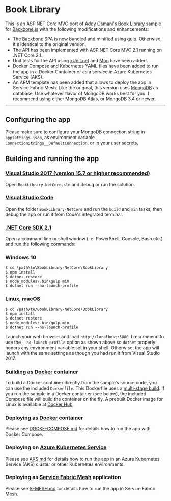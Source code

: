 # Book Library
This is an ASP.NET Core MVC port of [Addy Osmani's Book Library sample](https://github.com/addyosmani/backbone-fundamentals/tree/gh-pages/practicals/exercise-2)
for [Backbone.js](http://backbonejs.org/) with the following modifications and enhancements:
- The Backbone SPA is now bundled and minified using [gulp](http://gulpjs.com/). Otherwise, it's identical to the original version.
- The API has been implemented with ASP.NET Core MVC 2.1 running on .NET Core 2.1. 
- Unit tests for the API using [xUnit.net](https://github.com/xunit/xunit) and [Moq](https://github.com/moq/moq4) have been added.
- Docker Compose and Kubernetes YAML files have been added to run the app in a Docker Container or as a service in Azure Kubernetes Service (AKS). 
- An ARM template has been added that allows to deploy the app in Service Fabric Mesh.
Like the original, this version uses [MongoDB](https://www.mongodb.com/) as database. Use whatever flavor of MongoDB works best for you. I recommend using either MongoDB Atlas, or MongoDB 3.4 or newer.

****
## Configuring the app
Please make sure to configure your MongoDB connection string in `appsettings.json`, as environment variable  `ConnectionStrings__DefaultConnection`, or in your [user secrets](https://docs.microsoft.com/en-us/aspnet/core/security/app-secrets).

## Building and running the app
### [Visual Studio 2017 (version 15.7 or higher recommended)](https://www.visualstudio.com/download)
Open `BookLibrary-NetCore.sln` and debug or run the solution.

### [Visual Studio Code](https://code.visualstudio.com/)
Open the folder `BookLibrary-NetCore` and run the  `build` and `min` tasks, then debug the app or run it from Code's integrated terminal.

### [.NET Core SDK 2.1](https://www.microsoft.com/net/download/core)
Open a command line or shell window (i.e. PowerShell, Console, Bash etc.) and run the following commands:

### Windows 10
```
$ cd \path\to\BookLibrary-NetCore\BookLibrary
$ npm install
$ dotnet restore
$ node_modules\.bin\gulp min
$ dotnet run --no-launch-profile
```

### Linux, macOS
```
$ cd /path/to/BookLibrary-NetCore/BookLibrary
$ npm install
$ dotnet restore
$ node_modules/.bin/gulp min
$ dotnet run --no-launch-profile
```

Launch your web browser and load `http://localhost:5000`. I recommend to use the `--no-launch-profile` option as shown above so `dotnet` properly honors any environment variable set in your shell. Otherwise, the app will launch with the same settings as though you had run it from Visual Studio 2017.

### Building as [Docker](https://www.docker.com/community-edition) container
To build a Docker container directly from the sample's source code, you can use the included `Dockerfile`. This Dockerfile uses a [multi-stage build](https://docs.docker.com/engine/userguide/eng-image/multistage-build/). If you run the sample in a Docker container (see below), the included Compose file will build the container on the fly. A prebuilt Docker image for Linux is available at [Docker Hub](https://hub.docker.com/r/joergjo/booklibrary-netcore/). 

### Deploying as [Docker](https://www.docker.com/community-edition) container
Please see [DOCKE-COMPOSE.md](DOCKER-COMPOSE.md) for details how to run the app with Docker Compose.

### Deploying on [Azure Kubernetes Service](https://docs.microsoft.com/en-us/azure/aks/)
Please see [AKS.md](AKS.md) for details how to run the app in an Azure Kubernetes Service (AKS) cluster or other Kubernetes environments.

### Deploying as [Service Fabric Mesh](https://docs.microsoft.com/en-us/azure/service-fabric-mesh/) application
Please see [SFMESH.md](SFMESH.md) for details how to run the app in Service Fabric Mesh.
